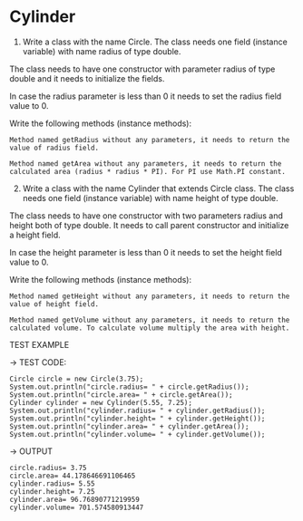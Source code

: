 # Cylinder

1. Write a class with the name Circle. The class needs one field (instance variable) with name radius of type double.

The class needs to have one constructor with parameter radius of type double and it needs to initialize the fields.

In case the radius parameter is less than 0 it needs to set the radius field value to 0.

Write the following methods (instance methods):

    Method named getRadius without any parameters, it needs to return the value of radius field.

    Method named getArea without any parameters, it needs to return the calculated area (radius * radius * PI). For PI use Math.PI constant.


2. Write a class with the name Cylinder that extends Circle class. The class needs one field (instance variable) with name height of type double.

The class needs to have one constructor with two parameters radius and height both of type double. It needs to call parent constructor and initialize a height field.

In case the height parameter is less than 0 it needs to set the height field value to 0.

Write the following methods (instance methods):

    Method named getHeight without any parameters, it needs to return the value of height field.

    Method named getVolume without any parameters, it needs to return the calculated volume. To calculate volume multiply the area with height.


TEST EXAMPLE

→ TEST CODE:

    Circle circle = new Circle(3.75);
    System.out.println("circle.radius= " + circle.getRadius());
    System.out.println("circle.area= " + circle.getArea());
    Cylinder cylinder = new Cylinder(5.55, 7.25);
    System.out.println("cylinder.radius= " + cylinder.getRadius());
    System.out.println("cylinder.height= " + cylinder.getHeight());
    System.out.println("cylinder.area= " + cylinder.getArea());
    System.out.println("cylinder.volume= " + cylinder.getVolume());

→ OUTPUT

    circle.radius= 3.75
    circle.area= 44.178646691106465
    cylinder.radius= 5.55
    cylinder.height= 7.25
    cylinder.area= 96.76890771219959
    cylinder.volume= 701.574580913447